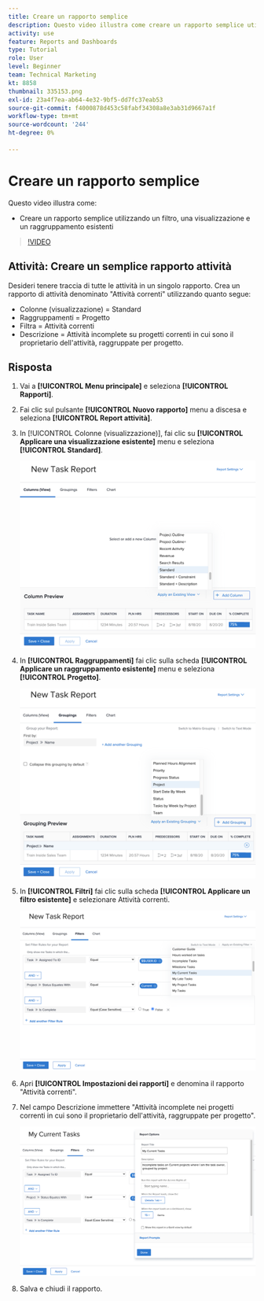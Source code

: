 ```yaml
---
title: Creare un rapporto semplice
description: Questo video illustra come creare un rapporto semplice utilizzando un filtro, una visualizzazione e un raggruppamento esistenti [!DNL  Workfront].
activity: use
feature: Reports and Dashboards
type: Tutorial
role: User
level: Beginner
team: Technical Marketing
kt: 8858
thumbnail: 335153.png
exl-id: 23a4f7ea-ab64-4e32-9bf5-dd7fc37eab53
source-git-commit: f4000878d453c58fabf34308a8e3ab31d9667a1f
workflow-type: tm+mt
source-wordcount: '244'
ht-degree: 0%

---
```


# Creare un rapporto semplice

Questo video illustra come:

* Creare un rapporto semplice utilizzando un filtro, una visualizzazione e un raggruppamento esistenti

>[!VIDEO](https://video.tv.adobe.com/v/335153/?quality=12)

## Attività: Creare un semplice rapporto attività

Desideri tenere traccia di tutte le attività in un singolo rapporto. Crea un rapporto di attività denominato &quot;Attività correnti&quot; utilizzando quanto segue:

* Colonne (visualizzazione) = Standard
* Raggruppamenti = Progetto
* Filtra = Attività correnti
* Descrizione = Attività incomplete su progetti correnti in cui sono il proprietario dell&#39;attività, raggruppate per progetto.

## Risposta

1. Vai a **[!UICONTROL Menu principale]** e seleziona **[!UICONTROL Rapporti]**.
1. Fai clic sul pulsante **[!UICONTROL Nuovo rapporto]** menu a discesa e seleziona **[!UICONTROL Report attività]**.
1. In [!UICONTROL Colonne (visualizzazione)], fai clic su **[!UICONTROL Applicare una visualizzazione esistente]** menu e seleziona **[!UICONTROL Standard]**.

   ![Immagine della schermata per creare colonne in un report attività](assets/simple-task-report-columns.png)

1. In **[!UICONTROL Raggruppamenti]** fai clic sulla scheda **[!UICONTROL Applicare un raggruppamento esistente]** menu e seleziona **[!UICONTROL Progetto]**.

   ![Immagine della schermata per creare raggruppamenti in un report attività](assets/simple-task-report-groupings.png)

1. In **[!UICONTROL Filtri]** fai clic sulla scheda **[!UICONTROL Applicare un filtro esistente]** e selezionare Attività correnti.

   ![Immagine della schermata per la creazione di filtri in un report attività](assets/simple-task-report-filters.png)

1. Apri **[!UICONTROL Impostazioni dei rapporti]** e denomina il rapporto &quot;Attività correnti&quot;.
1. Nel campo Descrizione immettere &quot;Attività incomplete nei progetti correnti in cui sono il proprietario dell&#39;attività, raggruppate per progetto&quot;.

   ![Immagine della schermata delle impostazioni del report in un report attività](assets/simple-task-report-report-settings.png)

1. Salva e chiudi il rapporto.
